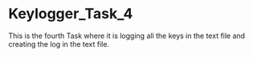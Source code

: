 # Keylogger_Task_4
This is the fourth Task where it is logging all the keys in the text file and creating the log in the text file.
